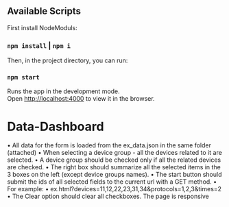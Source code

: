 ## Available Scripts

First install NodeModuls: 

### `npm install` | `npm i`

Then, in the project directory, you can run:

### `npm start`

Runs the app in the development mode.<br>
Open [http://localhost:4000](http://localhost:4000) to view it in the browser.

# Data-Dashboard

•	All data for the form is loaded from the ex_data.json in the same folder (attached)
•	When selecting a device group  - all the devices related to it are selected.
•	A device group should be checked only if all the related devices are checked.
•	The right box should summarize all the selected items in the 3 boxes on the left (except device groups names).
•	The start button should submit the ids of all selected fields to the current url with a GET method.
•	For example: 
•	ex.html?devices=11,12,22,23,31,34&protocols=1,2,3&times=2
•	The Clear option should clear all checkboxes.
The page is responsive 
